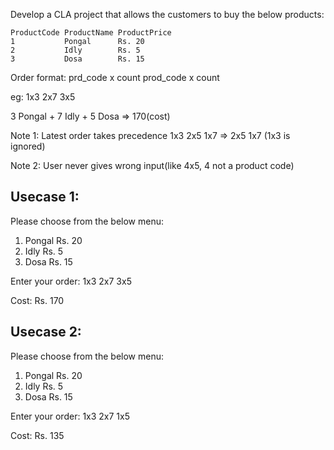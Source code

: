 Develop a CLA project that allows the customers to buy the below products:

    ProductCode ProductName ProductPrice
    1           Pongal      Rs. 20
    2           Idly        Rs. 5
    3           Dosa        Rs. 15
    
Order format: prd_code x count prod_code x count

eg: 1x3 2x7 3x5

3 Pongal + 7 Idly + 5 Dosa => 170(cost) 

Note 1: Latest order takes precedence
1x3 2x5 1x7 => 2x5 1x7 (1x3 is ignored)

Note 2: User never gives wrong input(like 4x5, 4 not a product code)

Usecase 1:
----------

Please choose from the below menu:
1. Pongal Rs. 20
2. Idly   Rs. 5
5. Dosa   Rs. 15

Enter your order: 1x3 2x7 3x5

Cost: Rs. 170

Usecase 2:
----------

Please choose from the below menu:
1. Pongal Rs. 20
2. Idly   Rs. 5
5. Dosa   Rs. 15

Enter your order: 1x3 2x7 1x5

Cost: Rs. 135

